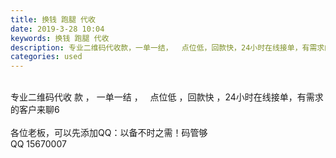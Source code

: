 ```yaml
---
title: 换钱 跑腿 代收
date: 2019-3-28 10:04
keywords: 换钱 跑腿 代收
description: ️专业二维码代收款，一单一结，  点位低，回款快，24小时在线接单，有需求的客户来聊6各位老板，可以先添加QQ：以备不时之需！码管够QQ15670007
categories: used
---
```

<td class="t_f" id="postmessage_3325959">

<br/>
️专业二维码代收 款 ， 一单一结 ，   点位低 ，回款快 ，24小时在线接单，有需求的客户来聊6<br/>
<br/>
各位老板，可以先添加QQ：以备不时之需！码管够<br/>
QQ 15670007<br/>
</td>
